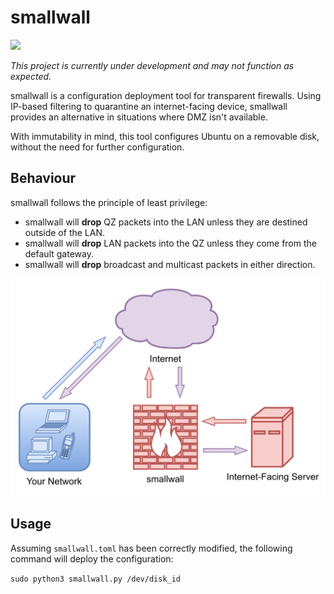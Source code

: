 # smallwall

![](https://img.shields.io/badge/status-under%20development-orange)

*This project is currently under development and may not function as expected.*

smallwall is a configuration deployment tool for transparent firewalls. Using IP-based filtering to quarantine an internet-facing device, smallwall provides an alternative in situations where DMZ isn't available.

With immutability in mind, this tool configures Ubuntu on a removable disk, without the need for further configuration.

## Behaviour

smallwall follows the principle of least privilege:

- smallwall will **drop** QZ packets into the LAN unless they are destined outside of the LAN.
- smallwall will **drop** LAN packets into the QZ unless they come from the default gateway.
- smallwall will **drop** broadcast and multicast packets in either direction.

![](https://github.com/samcole8/smallwall/blob/master/smallwall.drawio.png?raw=true)

## Usage

Assuming `smallwall.toml` has been correctly modified, the following command will deploy the configuration:

`sudo python3 smallwall.py /dev/disk_id`
